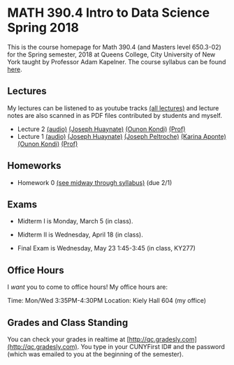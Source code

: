 # MATH 390.4 Intro to Data Science Spring 2018

This is the course homepage for Math 390.4 (and Masters level 650.3-02) for the Spring semester, 2018 at Queens College, City University of New York taught by Professor Adam Kapelner. The course syllabus can be found [here](https://github.com/kapelner/QC_Math_390.4_Spring_2018/blob/master/syllabus/syllabus.pdf).

## Lectures

My lectures can be listened to as youtube tracks [(all lectures)](https://www.youtube.com/playlist?list=PLIwvCnCDnF16ZnYs7EyWOEx84RptLjKiD) and lecture notes are also scanned in as PDF files contributed by students and myself.

<!--
* Lecture 23 [(audio)](https://youtu.be/sBA4Lf_5kUU) [(Alassane Ngaide)](https://github.com/kapelner/QC_Math_390.4_Spring_2018/blob/master/lectures/lec23ngaide.pdf) [(Prof)](https://github.com/kapelner/QC_Math_390.4_Spring_2018/blob/master/lectures/lec23kap.pdf)
* Lecture 22 [(audio)](https://youtu.be/bwVxNl9_X14) [(Alassane Ngaide)](https://github.com/kapelner/QC_Math_390.4_Spring_2018/blob/master/lectures/lec22ngaide.pdf) [(Wjeewani Boteju)](https://github.com/kapelner/QC_Math_390.4_Spring_2018/blob/master/lectures/lec22boteju.pdf) [(Prof)](https://github.com/kapelner/QC_Math_390.4_Spring_2018/blob/master/lectures/lec22kap.pdf)
* Lecture 21 [(audio)](https://youtu.be/Wmc2TRKa7xU) [(Wjeewani Boteju)](https://github.com/kapelner/QC_Math_390.4_Spring_2018/blob/master/lectures/lec21boteju.pdf) [(Messan Adelan)](https://github.com/kapelner/QC_Math_390.4_Spring_2018/blob/master/lectures/lec21adelan.pdf) [(Koffi Lucky Bosso)](https://github.com/kapelner/QC_Math_390.4_Spring_2018/blob/master/lectures/lec21bosso.pdf) [(Alassane Ngaide)](https://github.com/kapelner/QC_Math_390.4_Spring_2018/blob/master/lectures/lec21ngaide.pdf) [(Prof)](https://github.com/kapelner/QC_Math_390.4_Spring_2018/blob/master/lectures/lec21kap.pdf) 
* Lecture 20 [(audio)](https://youtu.be/iac02nByAeY) [(Messan Adelan)](https://github.com/kapelner/QC_Math_390.4_Spring_2018/blob/master/lectures/lec20adelan.pdf) [(Wjeewani Boteju)](https://github.com/kapelner/QC_Math_390.4_Spring_2018/blob/master/lectures/lec20boteju.pdf) [(Koffi Lucky Bosso)](https://github.com/kapelner/QC_Math_390.4_Spring_2018/blob/master/lectures/lec20bosso.pdf) [(Alassane Ngaide)](https://github.com/kapelner/QC_Math_390.4_Spring_2018/blob/master/lectures/lec20ngaide.pdf) [(Prof)](https://github.com/kapelner/QC_Math_390.4_Spring_2018/blob/master/lectures/lec20kap.pdf)
* Lecture 19 [(audio)](https://youtu.be/noOFVHmKFjA) [(Alassane Ngaide)](https://github.com/kapelner/QC_Math_390.4_Spring_2018/blob/master/lectures/lec19ngaide.pdf) [(Koffi Lucky Bosso)](https://github.com/kapelner/QC_Math_390.4_Spring_2018/blob/master/lectures/lec19bosso.pdf) [(Messan Adelan)](https://github.com/kapelner/QC_Math_390.4_Spring_2018/blob/master/lectures/lec19adelan.pdf) [(Prof)](https://github.com/kapelner/QC_Math_390.4_Spring_2018/blob/master/lectures/lec19kap.pdf)
* Lecture 18 [(audio)](https://youtu.be/qCn9BMA6ruk) [(Messan Adelan)](https://github.com/kapelner/QC_Math_390.4_Spring_2018/blob/master/lectures/lec18adelan.pdf) [(Wjeewani Boteju)](https://github.com/kapelner/QC_Math_390.4_Spring_2018/blob/master/lectures/lec18boteju.pdf) [(Koffi Lucky Bosso)](https://github.com/kapelner/QC_Math_390.4_Spring_2018/blob/master/lectures/lec18bosso.pdf) [(Alassane Ngaide)](https://github.com/kapelner/QC_Math_390.4_Spring_2018/blob/master/lectures/lec18ngaide.pdf) [(Ruby Chang)](https://github.com/kapelner/QC_Math_390.4_Spring_2018/blob/master/lectures/lec18chang.pdf) [(Prof)](https://github.com/kapelner/QC_Math_390.4_Spring_2018/blob/master/lectures/lec18kap.pdf)
* Lecture 17 [(audio)](https://youtu.be/8ypz82LYNuU) [(Messan Adelan)](https://github.com/kapelner/QC_Math_390.4_Spring_2018/blob/master/lectures/lec17adelan.pdf) [(Wjeewani Boteju)](https://github.com/kapelner/QC_Math_390.4_Spring_2018/blob/master/lectures/lec17boteju.pdf) [(Koffi Lucky Bosso)](https://github.com/kapelner/QC_Math_390.4_Spring_2018/blob/master/lectures/lec17bosso.pdf) [(Ruby Chang)](https://github.com/kapelner/QC_Math_390.4_Spring_2018/blob/master/lectures/lec17chang.pdf) [(Prof)](https://github.com/kapelner/QC_Math_390.4_Spring_2018/blob/master/lectures/lec17kap.pdf)
* Lecture 16 [(audio)](https://youtu.be/ODnkstFdyRQ) [(Wjeewani Boteju)](https://github.com/kapelner/QC_Math_390.4_Spring_2018/blob/master/lectures/lec16boteju.pdf) [(Messan Adelan)](https://github.com/kapelner/QC_Math_390.4_Spring_2018/blob/master/lectures/lec16adelan.pdf) [(Koffi Lucky Bosso)](https://github.com/kapelner/QC_Math_390.4_Spring_2018/blob/master/lectures/lec16bosso.pdf) [(Alassane Ngaide)](https://github.com/kapelner/QC_Math_390.4_Spring_2018/blob/master/lectures/lec16ngaide.pdf) [(Prof)](https://github.com/kapelner/QC_Math_390.4_Spring_2018/blob/master/lectures/lec16kap.pdf)
* Lecture 15 [(audio)](https://youtu.be/6k79csGK04k) [(Wjeewani Boteju)](https://github.com/kapelner/QC_Math_390.4_Spring_2018/blob/master/lectures/lec15boteju.pdf) [(Messan Adelan)](https://github.com/kapelner/QC_Math_390.4_Spring_2018/blob/master/lectures/lec15adelan.pdf) [(Koffi Lucky Bosso)](https://github.com/kapelner/QC_Math_390.4_Spring_2018/blob/master/lectures/lec15bosso.pdf) [(Ruby Chang)](https://github.com/kapelner/QC_Math_390.4_Spring_2018/blob/master/lectures/lec15chang.pdf) [(Alassane Ngaide)](https://github.com/kapelner/QC_Math_390.4_Spring_2018/blob/master/lectures/lec15ngaide.pdf) [(Prof)](https://github.com/kapelner/QC_Math_390.4_Spring_2018/blob/master/lectures/lec15kap.pdf)
* Lecture 14 [(audio)](https://youtu.be/l_S4DDt5xy4) [(Wjeewani Boteju)](https://github.com/kapelner/QC_Math_390.4_Spring_2018/blob/master/lectures/lec14boteju.pdf) [(Messan Adelan)](https://github.com/kapelner/QC_Math_390.4_Spring_2018/blob/master/lectures/lec14adelan.pdf) [(Koffi Lucky Bosso)](https://github.com/kapelner/QC_Math_390.4_Spring_2018/blob/master/lectures/lec14bosso.pdf) [(Alassane Ngaide)](https://github.com/kapelner/QC_Math_390.4_Spring_2018/blob/master/lectures/lec14ngaide.pdf) [(Prof)](https://github.com/kapelner/QC_Math_390.4_Spring_2018/blob/master/lectures/lec14kap.pdf) 
* Lecture 13 [(audio)](https://youtu.be/q9BLGrsTBU4) [(Messan Adelan)](https://github.com/kapelner/QC_Math_390.4_Spring_2018/blob/master/lectures/lec13adelan.pdf) [(Koffi Lucky Bosso)](https://github.com/kapelner/QC_Math_390.4_Spring_2018/blob/master/lectures/lec13bosso.pdf) [(Wjeewani Boteju)](https://github.com/kapelner/QC_Math_390.4_Spring_2018/blob/master/lectures/lec13boteju.pdf) [(Alassane Ngaide)](https://github.com/kapelner/QC_Math_390.4_Spring_2018/blob/master/lectures/lec13ngaide.pdf) [(Ruby Chang)](https://github.com/kapelner/QC_Math_390.4_Spring_2018/blob/master/lectures/lec13chang.pdf) [(Prof)](https://github.com/kapelner/QC_Math_390.4_Spring_2018/blob/master/lectures/lec13kap.pdf)  
* Lecture 12 [(audio)](https://youtu.be/IUcG4jOSl8k) [(Ruby Chang)](https://github.com/kapelner/QC_Math_390.4_Spring_2018/blob/master/lectures/lec12chang.pdf) [(Wjeewani Boteju)](https://github.com/kapelner/QC_Math_390.4_Spring_2018/blob/master/lectures/lec12boteju.pdf) [(Messan Adelan)](https://github.com/kapelner/QC_Math_390.4_Spring_2018/blob/master/lectures/lec12adelan.pdf) [(Koffi Lucky Bosso)](https://github.com/kapelner/QC_Math_390.4_Spring_2018/blob/master/lectures/lec12bosso.pdf) [(Alassane Ngaide)](https://github.com/kapelner/QC_Math_390.4_Spring_2018/blob/master/lectures/lec12ngaide.pdf) [(Prof)](https://github.com/kapelner/QC_Math_390.4_Spring_2018/blob/master/lectures/lec12kap.pdf)
* Lecture 11 [(audio)](https://youtu.be/9h3np3rfOZI) [(Ruby Chang)](https://github.com/kapelner/QC_Math_390.4_Spring_2018/blob/master/lectures/lec11chang.pdf) [(Messan Adelan)](https://github.com/kapelner/QC_Math_390.4_Spring_2018/blob/master/lectures/lec11adelan.pdf) [(Koffi Lucky Bosso)](https://github.com/kapelner/QC_Math_390.4_Spring_2018/blob/master/lectures/lec11bosso.pdf) [(Wjeewani Boteju)](https://github.com/kapelner/QC_Math_390.4_Spring_2018/blob/master/lectures/lec11boteju.pdf) [(Darshan Patel)](https://github.com/kapelner/QC_Math_390.4_Spring_2018/blob/master/lectures/lec11patel.pdf) [(Prof)](https://github.com/kapelner/QC_Math_390.4_Spring_2018/blob/master/lectures/lec11kap.pdf)
* Lecture 10 [(audio)](https://youtu.be/qEJna96uAXA) [(Messan Adelan)](https://github.com/kapelner/QC_Math_390.4_Spring_2018/blob/master/lectures/lec10adelan.pdf) [(Wjeewani Boteju)](https://github.com/kapelner/QC_Math_390.4_Spring_2018/blob/master/lectures/lec10boteju.pdf) [(Alassane Ngaide)](https://github.com/kapelner/QC_Math_390.4_Spring_2018/blob/master/lectures/lec10ngaide.pdf) [(Koffi Lucky Bosso)](https://github.com/kapelner/QC_Math_390.4_Spring_2018/blob/master/lectures/lec10bosso.pdf) [(Darshan Patel)](https://github.com/kapelner/QC_Math_390.4_Spring_2018/blob/master/lectures/lec10patel.pdf) [(Prof)](https://github.com/kapelner/QC_Math_390.4_Spring_2018/blob/master/lectures/lec10kap.pdf) 
* Lecture 9 [(audio)](https://youtu.be/GxPsFCQkqmE) [(Darshan Patel)](https://github.com/kapelner/QC_Math_390.4_Spring_2018/blob/master/lectures/lec09patel.pdf) [(Wjeewani Boteju)](https://github.com/kapelner/QC_Math_390.4_Spring_2018/blob/master/lectures/lec09boteju.pdf) [(Alassane Ngaide)](https://github.com/kapelner/QC_Math_390.4_Spring_2018/blob/master/lectures/lec09ngaide.pdf) [(Prof)](https://github.com/kapelner/QC_Math_390.4_Spring_2018/blob/master/lectures/lec09kap.pdf) 
* Lecture 8 [(audio)](https://youtu.be/U_B3tdUCQKI) [(Darshan Patel)](https://github.com/kapelner/QC_Math_390.4_Spring_2018/blob/master/lectures/lec08patel.pdf) [(Alassane Ngaide)](https://github.com/kapelner/QC_Math_390.4_Spring_2018/blob/master/lectures/lec08ngaide.pdf) [(Messan Adelan)](https://github.com/kapelner/QC_Math_390.4_Spring_2018/blob/master/lectures/lec08adelan.pdf) [(Prof)](https://github.com/kapelner/QC_Math_390.4_Spring_2018/blob/master/lectures/lec08kap.pdf)
* Lecture 7 [(audio)](https://youtu.be/nlqa6SniGa8) [(Koffi Lucky Bosso)](https://github.com/kapelner/QC_Math_390.4_Spring_2018/blob/master/lectures/lec07bosso.pdf) [(Messan Adelan)](https://github.com/kapelner/QC_Math_390.4_Spring_2018/blob/master/lectures/lec07adelan.pdf) [(Darshan Patel)](https://github.com/kapelner/QC_Math_390.4_Spring_2018/blob/master/lectures/lec07patel.pdf) [(Alassane Ngaide)](https://github.com/kapelner/QC_Math_390.4_Spring_2018/blob/master/lectures/lec07ngaide.pdf) [(Prof)](https://github.com/kapelner/QC_Math_390.4_Spring_2018/blob/master/lectures/lec07kap.pdf)
* Lecture 6 [(audio)](https://youtu.be/2QSoDxHjQl8) [(Messan Adelan)](https://github.com/kapelner/QC_Math_390.4_Spring_2018/blob/master/lectures/lec06adelan.pdf) [(Koffi Lucky Bosso)](https://github.com/kapelner/QC_Math_390.4_Spring_2018/blob/master/lectures/lec06bosso.pdf) [(Darshan Patel)](https://github.com/kapelner/QC_Math_390.4_Spring_2018/blob/master/lectures/lec06patel.pdf) [(Alassane Ngaide)](https://github.com/kapelner/QC_Math_390.4_Spring_2018/blob/master/lectures/lec06ngaide.pdf) [(Prof)](https://github.com/kapelner/QC_Math_390.4_Spring_2018/blob/master/lectures/lec06kap.pdf)
* Lecture 5 [(audio)](https://youtu.be/OoQo6WD-bkI) [(Messan Adelan)](https://github.com/kapelner/QC_Math_390.4_Spring_2018/blob/master/lectures/lec05adelan.pdf) [(Koffi Lucky Bosso)](https://github.com/kapelner/QC_Math_390.4_Spring_2018/blob/master/lectures/lec05bosso.pdf) [(Darshan Patel)](https://github.com/kapelner/QC_Math_390.4_Spring_2018/blob/master/lectures/lec05patel.pdf) [(Alassane Ngaide)](https://github.com/kapelner/QC_Math_390.4_Spring_2018/blob/master/lectures/lec05ngaide.pdf) [(Prof)](https://github.com/kapelner/QC_Math_390.4_Spring_2018/blob/master/lectures/lec05kap.pdf)
* Lecture 4 [(audio)](https://youtu.be/-p6QRynD-mU) [(Messan Adelan)](https://github.com/kapelner/QC_Math_390.4_Spring_2018/blob/master/lectures/lec04adelan.pdf) [(Darshan Patel)](https://github.com/kapelner/QC_Math_390.4_Spring_2018/blob/master/lectures/lec04patel.pdf) [(Koffi Lucky Bosso)](https://github.com/kapelner/QC_Math_390.4_Spring_2018/blob/master/lectures/lec04bosso.pdf) [(Alassane Ngaide)](https://github.com/kapelner/QC_Math_390.4_Spring_2018/blob/master/lectures/lec04ngaide.pdf) [(Prof)](https://github.com/kapelner/QC_Math_390.4_Spring_2018/blob/master/lectures/lec04kap.pdf)
* Lecture 3 [(audio)](https://youtu.be/AErJWYTfGXc) [(Messan Adelan)](https://github.com/kapelner/QC_Math_390.4_Spring_2018/blob/master/lectures/lec03adelan.pdf) [(Koffi Lucky Bosso)](https://github.com/kapelner/QC_Math_390.4_Spring_2018/blob/master/lectures/lec03bosso.pdf) [(Alassane Ngaide)](https://github.com/kapelner/QC_Math_390.4_Spring_2018/blob/master/lectures/lec03ngaide.pdf) [(Darshan Patel)](https://github.com/kapelner/QC_Math_390.4_Spring_2018/blob/master/lectures/lec03patel.pdf) [(Prof)](https://github.com/kapelner/QC_Math_390.4_Spring_2018/blob/master/lectures/lec03kap.pdf)-->
* Lecture 2 [(audio)](https://youtu.be/5oPPucZ5VME) [(Joseph Huaynate)](https://github.com/kapelner/QC_Math_390.4_Spring_2018/blob/master/lectures/lec02huaynate.pdf) [(Ounon Kondi)](https://github.com/kapelner/QC_Math_390.4_Spring_2018/blob/master/lectures/lec02kondi.pdf) [(Prof)](https://github.com/kapelner/QC_Math_390.4_Spring_2018/blob/master/lectures/lec02kap.pdf)
* Lecture 1 [(audio)](https://youtu.be/yHW4xy5pgL4) [(Joseph Huaynate)](https://github.com/kapelner/QC_Math_390.4_Spring_2018/blob/master/lectures/lec01huaynate.pdf) [(Joseph Peltroche)](https://github.com/kapelner/QC_Math_390.4_Spring_2018/blob/master/lectures/lec01peltroche.pdf) [(Karina Aponte)](https://github.com/kapelner/QC_Math_390.4_Spring_2018/blob/master/lectures/lec01aponte.pdf) [(Ounon Kondi)](https://github.com/kapelner/QC_Math_390.4_Spring_2018/blob/master/lectures/lec01kondi.pdf) [(Prof)](https://github.com/kapelner/QC_Math_390.4_Spring_2018/blob/master/lectures/lec01kap.pdf)


## Homeworks

<!--
* Homework 9 [(download)](https://github.com/kapelner/QC_Math_390.4_Spring_2018/blob/master/homeworks/hw09/hw09.pdf?raw=true) [(view)](https://github.com/kapelner/QC_Math_390.4_Spring_2018/blob/master/homeworks/hw09/hw09.pdf) (due 12/12)
* Homework 8 [(download)](https://github.com/kapelner/QC_Math_390.4_Spring_2018/blob/master/homeworks/hw08/hw08.pdf?raw=true) [(view)](https://github.com/kapelner/QC_Math_390.4_Spring_2018/blob/master/homeworks/hw08/hw08.pdf) (due 12/2)
* Homework 7 [(download)](https://github.com/kapelner/QC_Math_390.4_Spring_2018/blob/master/homeworks/hw07/hw07.pdf?raw=true) [(view)](https://github.com/kapelner/QC_Math_390.4_Spring_2018/blob/master/homeworks/hw07/hw07.pdf) (due 11/23)
* Homework 6 [(download)](https://github.com/kapelner/QC_Math_390.4_Spring_2018/blob/master/homeworks/hw06/hw06.pdf?raw=true) [(view)](https://github.com/kapelner/QC_Math_390.4_Spring_2018/blob/master/homeworks/hw06/hw06.pdf) (due 12/19)
* Homework 5 [(download)](https://github.com/kapelner/QC_Math_390.4_Spring_2018/blob/master/homeworks/hw05/hw05.pdf?raw=true) [(view)](https://github.com/kapelner/QC_Math_390.4_Spring_2018/blob/master/homeworks/hw05/hw05.pdf) (due 11/30)
* Homework 4 [(download)](https://github.com/kapelner/QC_Math_390.4_Spring_2018/blob/master/homeworks/hw04/hw04.pdf?raw=true) [(view)](https://github.com/kapelner/QC_Math_390.4_Spring_2018/blob/master/homeworks/hw04/hw04.pdf) (due 11/14 at exam time)
* Homework 3 [(download)](https://github.com/kapelner/QC_Math_390.4_Spring_2018/blob/master/homeworks/hw03/hw03.pdf?raw=true) [(view)](https://github.com/kapelner/QC_Math_390.4_Spring_2018/blob/master/homeworks/hw03/hw03.pdf) (due 10/17)
* Homework 2 [(download)](https://github.com/kapelner/QC_Math_390.4_Spring_2018/blob/master/homeworks/hw02/hw02.pdf?raw=true) [(view)](https://github.com/kapelner/QC_Math_390.4_Spring_2018/blob/master/homeworks/hw02/hw02.pdf) (due 10/2)
* Homework 1 [(download)](https://github.com/kapelner/QC_Math_390.4_Spring_2018/blob/master/homeworks/hw01/hw01.pdf?raw=true) [(view)](https://github.com/kapelner/QC_Math_390.4_Spring_2018/blob/master/homeworks/hw01/hw01.pdf) (due 9/14)-->
* Homework 0 [(see midway through syllabus)](https://github.com/kapelner/QC_Math_390.4_Spring_2018/blob/master/syllabus/syllabus.pdf?raw=true) (due 2/1)

## Exams

* Midterm I is Monday, March 5 (in class).

* Midterm II is Wednesday, April 18 (in class).

* Final Exam is Wednesday, May 23 1:45-3:45 (in class, KY277)

## Office Hours

I *want* you to come to office hours! My office hours are:

Time: Mon/Wed 3:35PM-4:30PM
Location: Kiely Hall 604 (my office)

## Grades and Class Standing

You can check your grades in realtime at [http://qc.gradesly.com](http://qc.gradesly.com). You type in your CUNYFirst ID# and the password (which was emailed to you at the beginning of the semester).
